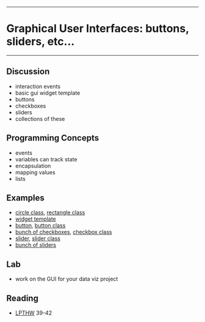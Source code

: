 --------------------------------
# Graphical User Interfaces: buttons, sliders, etc...
--------------------------------

## Discussion
- interaction events
- basic gui widget template
- buttons
- checkboxes
- sliders
- collections of these

## Programming Concepts
- events
- variables can track state
- encapsulation
- mapping values
- lists

## Examples
- [circle class][], [rectangle class][]
- [widget template][]
- [button][], [button class][]
- [bunch of checkboxes][], [checkbox class][]
- [slider][], [slider class][]
- [bunch of sliders][]

## Lab
- work on the GUI for your data viz project

## Reading
- [LPTHW](http://learnpythonthehardway.org/book/) 39-42 

[circle class]: pcad.py?page=11-gui/circle.py
[rectangle class]: pcad.py?page=11-gui/rect.py
[widget template]: pcad.py?page=11-gui/widget.py
[button]: pcad.py?page=11-gui/bigButton.py
[button class]: pcad.py?page=11-gui/button.py
[checkbox class]: pcad.py?page=11-gui/checkbox.py
[bunch of checkboxes]: pcad.py?page=11-gui/bunchOfCheckboxes.py
[slider]: pcad.py?page=11-gui/slidy.py
[slider class]: pcad.py?page=11-gui/slider.py
[bunch of sliders]: pcad.py?page=11-gui/bunchOfSliders.py

